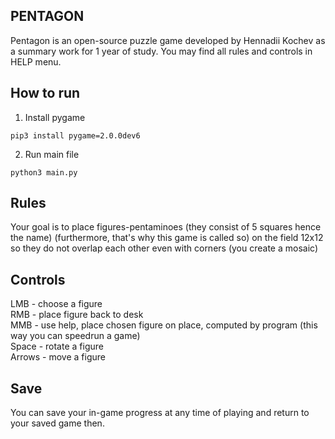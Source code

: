 PENTAGON
---------------------
Pentagon is an open-source puzzle game developed by Hennadii Kochev as a summary work for 1 year of study.
You may find all rules and controls in HELP menu.

How to run
-----------
1. Install pygame
```
pip3 install pygame=2.0.0dev6        
```
2. Run main file
```
python3 main.py       
```

Rules
---------------------
Your goal is to place figures-pentaminoes (they consist of 5 squares hence the name) (furthermore, that's why
this game is called so) on the field 12x12 so they do not overlap each other even with corners (you create a
mosaic)

Controls 
---------------------
LMB - choose a figure  
RMB - place figure back to desk  
MMB - use help, place chosen figure on place, computed by program (this way you can speedrun a game)  
Space - rotate a figure  
Arrows - move a figure   

Save
------------
You can save your in-game progress at any time of playing and return to your saved game then.
